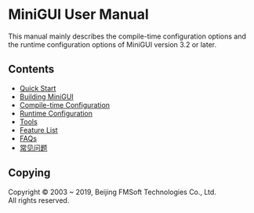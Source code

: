 # MiniGUI User Manual

This manual mainly describes the compile-time configuration options and
the runtime configuration options of MiniGUI version 3.2 or later.

## Contents

- [Quick Start](MiniGUIUserManualQuickStart.md)
- [Building MiniGUI](MiniGUIUserManualBuildingMiniGUI.md)
- [Compile-time Configuration](MiniGUIUserManualCompiletimeConfiguration.md)
- [Runtime Configuration](MiniGUIUserManualRuntimeConfiguration.md)
- [Tools](MiniGUIUserManualTools.md)
- [Feature List](MiniGUIDataSheet.md)
- [FAQs](MiniGUIUserManualFAQsEN.md)
- [常见问题](MiniGUIUserManualFAQsZH.md)

## Copying

Copyright © 2003 \~ 2019, Beijing FMSoft Technologies Co., Ltd.  
All rights reserved.


